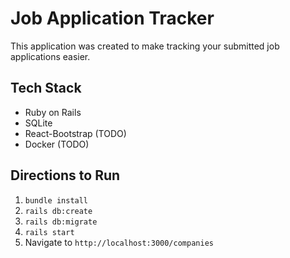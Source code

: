 # Job Application Tracker

This application was created to make tracking your submitted job applications easier.

## Tech Stack

* Ruby on Rails
* SQLite
* React-Bootstrap (TODO)
* Docker (TODO)

## Directions to Run

1. `bundle install`
2. `rails db:create`
3. `rails db:migrate`
4. `rails start`
5. Navigate to `http://localhost:3000/companies`
